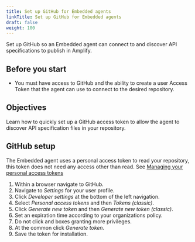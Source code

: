 ```yaml
---
title: Set up GitHub for Embedded agents
linkTitle: Set up GitHub for Embedded agents
draft: false
weight: 100
---
```

Set up GitHub so an Embedded agent can connect to and discover API specifications to publish in Amplify.

## Before you start

* You must have access to GitHub and the ability to create a user Access Token that the agent can use to connect to the desired repository.

## Objectives

Learn how to quickly set up a GitHub access token to allow the agent to discover API specification files in your repository.

## GitHub setup

The Embedded agent uses a personal access token to read your repository, this token does not need any access other than read. See [Managing your personal access tokens](https://docs.github.com/en/authentication/keeping-your-account-and-data-secure/managing-your-personal-access-tokens)

1. Within a browser navigate to GitHub.
2. Navigate to *Settings* for your user profile.
3. Click *Developer settings* at the bottom of the left navigation.
4. Select *Personal access tokens* and then *Tokens (classic)*.
5. Click *Generate new token* and then *Generate new token (classic)*.
6. Set an expiration time according to your organizations policy.
7. Do not click and boxes granting more privileges.
8. At the common click *Generate token*.
9. Save the token for installation.